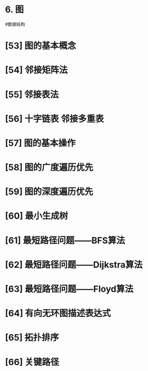 # 6.  图
#数据结构 

# [53]     图的基本概念

# [54]     邻接矩阵法

# [55]     邻接表法

# [56]     十字链表 邻接多重表

# [57]     图的基本操作

# [58]     图的广度遍历优先

# [59]     图的深度遍历优先

# [60]     最小生成树

# [61]     最短路径问题——BFS算法

# [62]     最短路径问题——Dijkstra算法

# [63]     最短路径问题——Floyd算法

# [64]     有向无环图描述表达式

# [65]     拓扑排序

# [66]     关键路径



